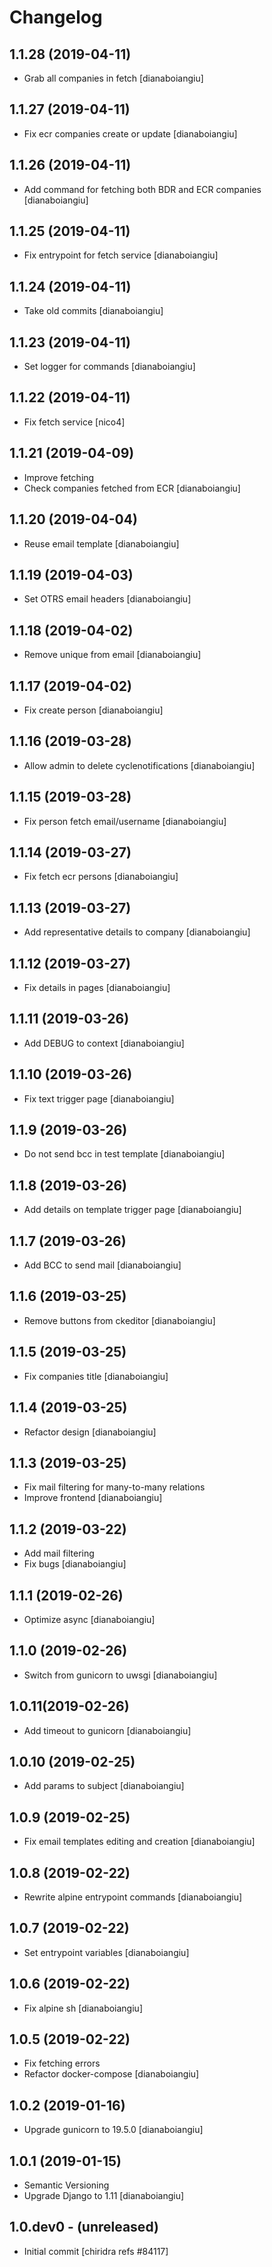 Changelog
=========

1.1.28 (2019-04-11)
------------------
* Grab all companies in fetch
  [dianaboiangiu]

1.1.27 (2019-04-11)
------------------
* Fix ecr companies create or update
  [dianaboiangiu]

1.1.26 (2019-04-11)
------------------
* Add command for fetching both BDR and ECR companies
  [dianaboiangiu]

1.1.25 (2019-04-11)
------------------
* Fix entrypoint for fetch service
  [dianaboiangiu]

1.1.24 (2019-04-11)
------------------
* Take old commits
  [dianaboiangiu]

1.1.23 (2019-04-11)
------------------
* Set logger for commands
  [dianaboiangiu]

1.1.22 (2019-04-11)
------------------
* Fix fetch service
  [nico4]

1.1.21 (2019-04-09)
------------------
* Improve fetching
* Check companies fetched from ECR
  [dianaboiangiu]

1.1.20 (2019-04-04)
------------------
* Reuse email template
  [dianaboiangiu]

1.1.19 (2019-04-03)
------------------
* Set OTRS email headers
  [dianaboiangiu]

1.1.18 (2019-04-02)
-------------------
* Remove unique from email
  [dianaboiangiu]

1.1.17 (2019-04-02)
------------------
* Fix create person
  [dianaboiangiu]

1.1.16 (2019-03-28)
------------------
* Allow admin to delete cyclenotifications
  [dianaboiangiu]

1.1.15 (2019-03-28)
------------------
* Fix person fetch email/username
  [dianaboiangiu]

1.1.14 (2019-03-27)
------------------
* Fix fetch ecr persons
  [dianaboiangiu]

1.1.13 (2019-03-27)
------------------
* Add representative details to company
  [dianaboiangiu]

1.1.12 (2019-03-27)
------------------
* Fix details in pages
  [dianaboiangiu]

1.1.11 (2019-03-26)
------------------
* Add DEBUG to context
  [dianaboiangiu]

1.1.10 (2019-03-26)
------------------
* Fix text trigger page
  [dianaboiangiu]

1.1.9 (2019-03-26)
-----------------
* Do not send bcc in test template
  [dianaboiangiu]

1.1.8 (2019-03-26)
-----------------
* Add details on template trigger page
  [dianaboiangiu]

1.1.7 (2019-03-26)
-----------------
* Add BCC to send mail
  [dianaboiangiu]

1.1.6 (2019-03-25)
-----------------
* Remove buttons from ckeditor
  [dianaboiangiu]

1.1.5 (2019-03-25)
-----------------
* Fix companies title
  [dianaboiangiu]

1.1.4 (2019-03-25)
-----------------
* Refactor design
  [dianaboiangiu]

1.1.3 (2019-03-25)
-----------------
* Fix mail filtering for many-to-many relations
* Improve frontend
  [dianaboiangiu]

1.1.2 (2019-03-22)
-----------------
* Add mail filtering
* Fix bugs
  [dianaboiangiu]

1.1.1 (2019-02-26)
-----------------
* Optimize async
  [dianaboiangiu]

1.1.0 (2019-02-26)
------------------
* Switch from gunicorn to uwsgi
  [dianaboiangiu]

1.0.11(2019-02-26)
-----------------
* Add timeout to gunicorn
  [dianaboiangiu]

1.0.10 (2019-02-25)
-----------------
* Add params to subject
  [dianaboiangiu]

1.0.9 (2019-02-25)
-----------------
* Fix email templates editing and creation
  [dianaboiangiu]

1.0.8 (2019-02-22)
-----------------
* Rewrite alpine entrypoint commands
  [dianaboiangiu]

1.0.7 (2019-02-22)
-----------------
* Set entrypoint variables
  [dianaboiangiu]

1.0.6 (2019-02-22)
------------------
* Fix alpine sh
  [dianaboiangiu]

1.0.5 (2019-02-22)
------------------
* Fix fetching errors
* Refactor docker-compose
  [dianaboiangiu]

1.0.2 (2019-01-16)
------------------
* Upgrade gunicorn to 19.5.0
  [dianaboiangiu]

1.0.1 (2019-01-15)
------------------
* Semantic Versioning
* Upgrade Django to 1.11
  [dianaboiangiu]

1.0.dev0 - (unreleased)
-----------------------
* Initial commit
  [chiridra refs #84117]
